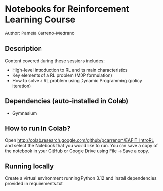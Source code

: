 # Notebooks for Reinforcement Learning Course
Author: Pamela Carreno-Medrano

## Description

Content covered during these sessions includes:
- High-level introduction to RL and its main characteristics
- Key elements of a RL problem (MDP formulation)
- How to solve a RL problem using Dynamic Programming (policy iteration)

## Dependencies (auto-installed in Colab)

- Gymnasium

## How to run in Colab?
Open http://colab.research.google.com/github/pcarrenom/EAFIT_IntroRL and select the Notebook that you would like to run. You can save a copy of the notebook in your GitHub or Google Drive using File -> Save a copy.

## Running locally
Create a virtual environment running Python 3.12 and install dependencies provided in requirements.txt

